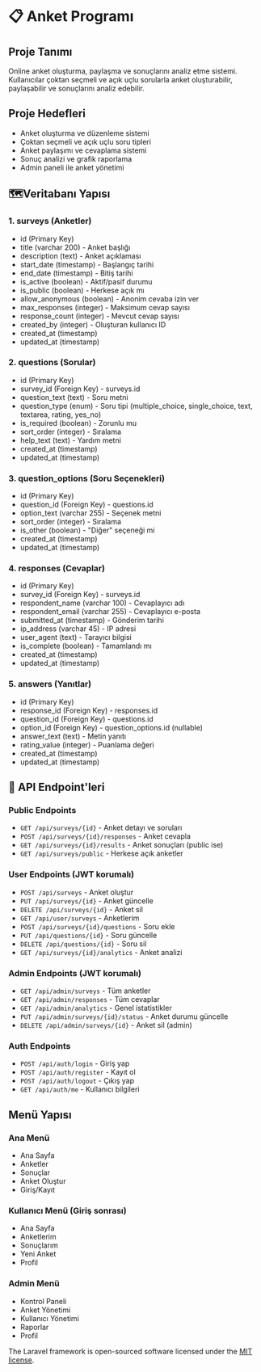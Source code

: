 
# 📋 Anket Programı

## Proje Tanımı
Online anket oluşturma, paylaşma ve sonuçlarını analiz etme sistemi. Kullanıcılar çoktan seçmeli ve açık uçlu sorularla anket oluşturabilir, paylaşabilir ve sonuçlarını analiz edebilir.

## Proje Hedefleri
- Anket oluşturma ve düzenleme sistemi
- Çoktan seçmeli ve açık uçlu soru tipleri
- Anket paylaşımı ve cevaplama sistemi
- Sonuç analizi ve grafik raporlama
- Admin paneli ile anket yönetimi

## 🗺Veritabanı Yapısı

### 1. surveys (Anketler)
- id (Primary Key)
- title (varchar 200) - Anket başlığı
- description (text) - Anket açıklaması
- start_date (timestamp) - Başlangıç tarihi
- end_date (timestamp) - Bitiş tarihi
- is_active (boolean) - Aktif/pasif durumu
- is_public (boolean) - Herkese açık mı
- allow_anonymous (boolean) - Anonim cevaba izin ver
- max_responses (integer) - Maksimum cevap sayısı
- response_count (integer) - Mevcut cevap sayısı
- created_by (integer) - Oluşturan kullanıcı ID
- created_at (timestamp)
- updated_at (timestamp)

### 2. questions (Sorular)
- id (Primary Key)
- survey_id (Foreign Key) - surveys.id
- question_text (text) - Soru metni
- question_type (enum) - Soru tipi (multiple_choice, single_choice, text, textarea, rating, yes_no)
- is_required (boolean) - Zorunlu mu
- sort_order (integer) - Sıralama
- help_text (text) - Yardım metni
- created_at (timestamp)
- updated_at (timestamp)

### 3. question_options (Soru Seçenekleri)
- id (Primary Key)
- question_id (Foreign Key) - questions.id
- option_text (varchar 255) - Seçenek metni
- sort_order (integer) - Sıralama
- is_other (boolean) - "Diğer" seçeneği mi
- created_at (timestamp)
- updated_at (timestamp)

### 4. responses (Cevaplar)
- id (Primary Key)
- survey_id (Foreign Key) - surveys.id
- respondent_name (varchar 100) - Cevaplayıcı adı
- respondent_email (varchar 255) - Cevaplayıcı e-posta
- submitted_at (timestamp) - Gönderim tarihi
- ip_address (varchar 45) - IP adresi
- user_agent (text) - Tarayıcı bilgisi
- is_complete (boolean) - Tamamlandı mı
- created_at (timestamp)
- updated_at (timestamp)

### 5. answers (Yanıtlar)
- id (Primary Key)
- response_id (Foreign Key) - responses.id
- question_id (Foreign Key) - questions.id
- option_id (Foreign Key) - question_options.id (nullable)
- answer_text (text) - Metin yanıtı
- rating_value (integer) - Puanlama değeri
- created_at (timestamp)
- updated_at (timestamp)

## 🔌 API Endpoint'leri

### Public Endpoints
- `GET /api/surveys/{id}` - Anket detayı ve soruları
- `POST /api/surveys/{id}/responses` - Anket cevapla
- `GET /api/surveys/{id}/results` - Anket sonuçları (public ise)
- `GET /api/surveys/public` - Herkese açık anketler

### User Endpoints (JWT korumalı)
- `POST /api/surveys` - Anket oluştur
- `PUT /api/surveys/{id}` - Anket güncelle
- `DELETE /api/surveys/{id}` - Anket sil
- `GET /api/user/surveys` - Anketlerim
- `POST /api/surveys/{id}/questions` - Soru ekle
- `PUT /api/questions/{id}` - Soru güncelle
- `DELETE /api/questions/{id}` - Soru sil
- `GET /api/surveys/{id}/analytics` - Anket analizi

### Admin Endpoints (JWT korumalı)
- `GET /api/admin/surveys` - Tüm anketler
- `GET /api/admin/responses` - Tüm cevaplar
- `GET /api/admin/analytics` - Genel istatistikler
- `PUT /api/admin/surveys/{id}/status` - Anket durumu güncelle
- `DELETE /api/admin/surveys/{id}` - Anket sil (admin)

### Auth Endpoints
- `POST /api/auth/login` - Giriş yap
- `POST /api/auth/register` - Kayıt ol
- `POST /api/auth/logout` - Çıkış yap
- `GET /api/auth/me` - Kullanıcı bilgileri

##  Menü Yapısı

### Ana Menü
- Ana Sayfa
-  Anketler
-  Sonuçlar
-  Anket Oluştur
-  Giriş/Kayıt

### Kullanıcı Menü (Giriş sonrası)
-  Ana Sayfa
- Anketlerim
-  Sonuçlarım
- Yeni Anket
- Profil

### Admin Menü
-  Kontrol Paneli
-  Anket Yönetimi
-  Kullanıcı Yönetimi
-  Raporlar
-  Profil

The Laravel framework is open-sourced software licensed under the [MIT license](https://opensource.org/licenses/MIT).
